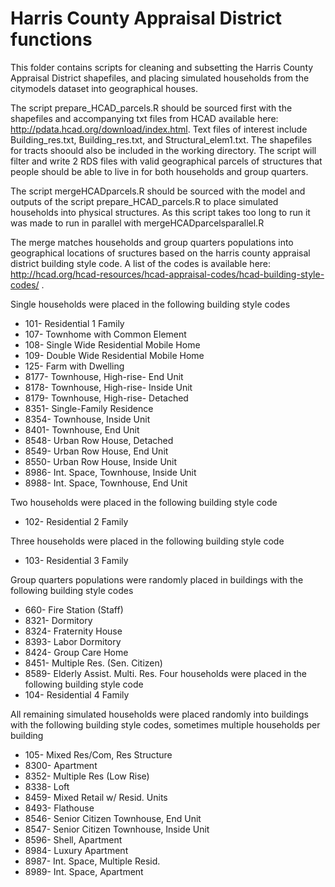 # Harris County Appraisal District functions
This folder contains scripts for cleaning and subsetting the Harris County Appraisal District shapefiles, and placing simulated households from the citymodels dataset into geographical houses.

The script prepare_HCAD_parcels.R should be sourced first with the shapefiles and accompanying txt files from HCAD available here: http://pdata.hcad.org/download/index.html. Text files of interest include Building_res.txt, Building_res.txt, and Structural_elem1.txt. The shapefiles for tracts shoould also be included in the working directory. The script will filter and write 2 RDS files with valid geographical parcels of structures that people should be able to live in for both households and group quarters.

The script mergeHCADparcels.R should be sourced with the model and outputs of the script prepare_HCAD_parcels.R to place simulated households into physical structures. As this script takes too long to run it was made to run in parallel with mergeHCADparcelsparallel.R

The merge matches households and group quarters populations into geographical locations of sructures based on the harris county appraisal district building style code. A list of the codes is available here: http://hcad.org/hcad-resources/hcad-appraisal-codes/hcad-building-style-codes/ .

Single households were placed in the following building style codes
+ 101- Residential 1 Family
+ 107- Townhome with Common Element
+ 108- Single Wide Residential Mobile Home
+ 109- Double Wide Residential Mobile Home
+ 125- Farm with Dwelling
+ 8177- Townhouse, High-rise- End Unit
+ 8178- Townhouse, High-rise- Inside Unit
+ 8179- Townhouse, High-rise- Detached
+ 8351- Single-Family Residence
+ 8354- Townhouse, Inside Unit
+ 8401- Townhouse, End Unit
+ 8548-	Urban Row House, Detached
+ 8549-	Urban Row House, End Unit
+ 8550-	Urban Row House, Inside Unit
+ 8986- Int. Space, Townhouse, Inside Unit
+ 8988- Int. Space, Townhouse, End Unit

Two households were placed in the following building style code
+ 102- Residential 2 Family

Three households were placed in the following building style code
+ 103- Residential 3 Family

Group quarters populations were randomly placed in buildings with the following building style codes
+ 660- Fire Station (Staff)
+ 8321- Dormitory
+ 8324- Fraternity House
+ 8393- Labor Dormitory
+ 8424- Group Care Home
+ 8451- Multiple Res. (Sen. Citizen)
+ 8589- Elderly Assist. Multi. Res.
Four households were placed in the following building style code
+ 104- Residential 4 Family

All remaining simulated households were placed randomly into buildings with the following building style codes, sometimes multiple households per building
+ 105- Mixed Res/Com, Res Structure
+ 8300- Apartment
+ 8352- Multiple Res (Low Rise)
+ 8338- Loft
+ 8459- Mixed Retail w/ Resid. Units
+ 8493- Flathouse
+ 8546- Senior Citizen Townhouse, End Unit
+ 8547- Senior Citizen Townhouse, Inside Unit
+ 8596- Shell, Apartment
+ 8984- Luxury Apartment
+ 8987- Int. Space, Multiple Resid.
+ 8989- Int. Space, Apartment
